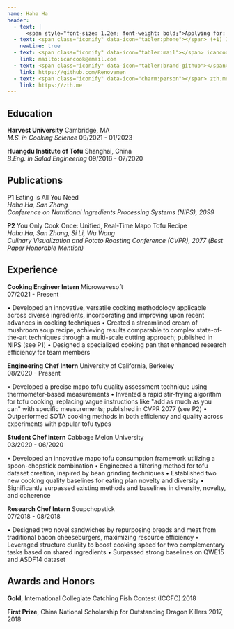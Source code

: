```yaml
---
name: Haha Ha
header:
  - text: |
      <span style="font-size: 1.2em; font-weight: bold;">Applying for: Cooking Engineer</span>
  - text: <span class="iconify" data-icon="tabler:phone"></span> (+1) 123-456-7890
    newLine: true
  - text: <span class="iconify" data-icon="tabler:mail"></span> icancook@email.com
    link: mailto:icancook@email.com
  - text: <span class="iconify" data-icon="tabler:brand-github"></span> Renovamen
    link: https://github.com/Renovamen
  - text: <span class="iconify" data-icon="charm:person"></span> zth.me
    link: https://zth.me
---
```


## Education

**Harvest University** <span class="date-location">Cambridge, MA</span>  
_M.S. in Cooking Science_ <span class="date-right">09/2021 - 01/2023</span>

**Huangdu Institute of Tofu** <span class="date-location">Shanghai, China</span>  
_B.Eng. in Salad Engineering_ <span class="date-right">09/2016 - 07/2020</span>

## Publications

**P1** Eating is All You Need  
_Haha Ha, San Zhang_  
_Conference on Nutritional Ingredients Processing Systems (NIPS), 2099_

**P2** You Only Cook Once: Unified, Real-Time Mapo Tofu Recipe  
_Haha Ha, San Zhang, Si Li, Wu Wang_  
_Culinary Visualization and Potato Roasting Conference (CVPR), 2077 (Best Paper Honorable Mention)_

## Experience

**Cooking Engineer Intern** <span class="date-location">Microwavesoft</span>  
<span class="date-right">07/2021 - Present</span>

• Developed an innovative, versatile cooking methodology applicable across diverse ingredients, incorporating and improving upon recent advances in cooking techniques
• Created a streamlined cream of mushroom soup recipe, achieving results comparable to complex state-of-the-art techniques through a multi-scale cutting approach; published in NIPS (see P1)
• Designed a specialized cooking pan that enhanced research efficiency for team members

**Engineering Chef Intern** <span class="date-location">University of California, Berkeley</span>  
<span class="date-right">08/2020 - Present</span>

• Developed a precise mapo tofu quality assessment technique using thermometer-based measurements
• Invented a rapid stir-frying algorithm for tofu cooking, replacing vague instructions like "add as much as you can" with specific measurements; published in CVPR 2077 (see P2)
• Outperformed SOTA cooking methods in both efficiency and quality across experiments with popular tofu types

**Student Chef Intern** <span class="date-location">Cabbage Melon University</span>  
<span class="date-right">03/2020 - 06/2020</span>

• Developed an innovative mapo tofu consumption framework utilizing a spoon-chopstick combination
• Engineered a filtering method for tofu dataset creation, inspired by bean grinding techniques
• Established two new cooking quality baselines for eating plan novelty and diversity
• Significantly surpassed existing methods and baselines in diversity, novelty, and coherence

**Research Chef Intern** <span class="date-location">Soupchopstick</span>  
<span class="date-right">07/2018 - 08/2018</span>

• Designed two novel sandwiches by repurposing breads and meat from traditional bacon cheeseburgers, maximizing resource efficiency
• Leveraged structure duality to boost cooking speed for two complementary tasks based on shared ingredients
• Surpassed strong baselines on QWE15 and ASDF14 dataset

## Awards and Honors

**Gold**, International Collegiate Catching Fish Contest (ICCFC) <span class="date-right">2018</span>

**First Prize**, China National Scholarship for Outstanding Dragon Killers <span class="date-right">2017, 2018</span>
